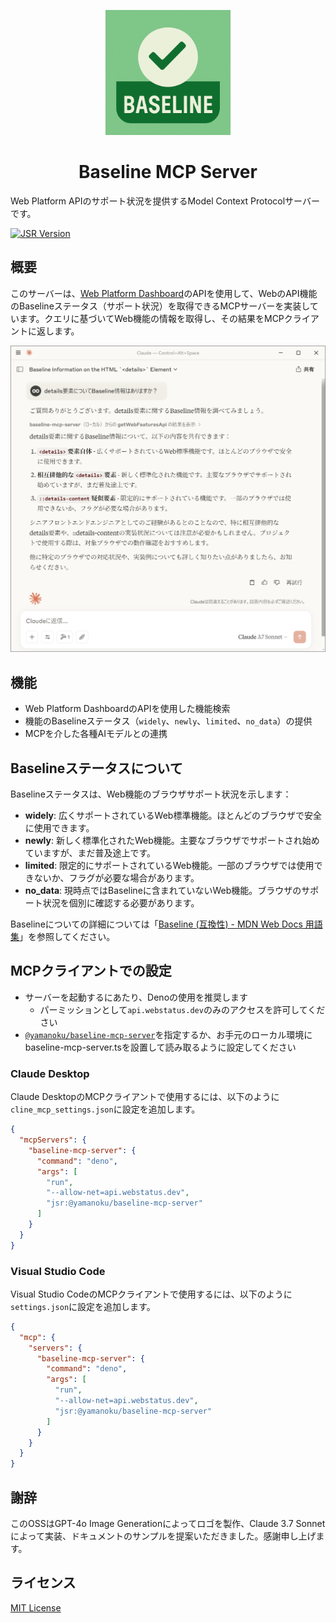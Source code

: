 
<p align="center">
	<img src="./logo.png" alt="Baseline MCP Serverロゴ" width="200" height="200">
</p>

<h1 align="center">Baseline MCP Server</h1>

Web Platform APIのサポート状況を提供するModel Context Protocolサーバーです。

[![JSR Version](https://jsr.io/badges/@yamanoku/baseline-mcp-server)](https://jsr.io/@yamanoku/baseline-mcp-server)

## 概要

このサーバーは、[Web Platform Dashboard](https://webstatus.dev/)のAPIを使用して、WebのAPI機能のBaselineステータス（サポート状況）を取得できるMCPサーバーを実装しています。クエリに基づいてWeb機能の情報を取得し、その結果をMCPクライアントに返します。

![Claude Desktop上でdetails要素にまつわるBaseline情報を質問してMCPサーバーを経由してその結果が反映されている。内容は<details>要素、相互排他的な<details>要素、::details-content疑似要素のそれぞれをリストアップしてBaselineの情報を伝えている。](./screenshot_claude_desktop.png)

## 機能

- Web Platform DashboardのAPIを使用した機能検索
- 機能のBaselineステータス（`widely`、`newly`、`limited`、`no_data`）の提供
- MCPを介した各種AIモデルとの連携

## Baselineステータスについて

Baselineステータスは、Web機能のブラウザサポート状況を示します：

- **widely**:
  広くサポートされているWeb標準機能。ほとんどのブラウザで安全に使用できます。
- **newly**:
  新しく標準化されたWeb機能。主要なブラウザでサポートされ始めていますが、まだ普及途上です。
- **limited**:
  限定的にサポートされているWeb機能。一部のブラウザでは使用できないか、フラグが必要な場合があります。
- **no_data**:
  現時点ではBaselineに含まれていないWeb機能。ブラウザのサポート状況を個別に確認する必要があります。

Baselineについての詳細については「[Baseline (互換性) - MDN Web Docs 用語集](https://developer.mozilla.org/ja/docs/Glossary/Baseline/Compatibility)」を参照してください。

## MCPクライアントでの設定

- サーバーを起動するにあたり、Denoの使用を推奨します
  - パーミッションとして`api.webstatus.dev`のみのアクセスを許可してください
- [`@yamanoku/baseline-mcp-server`](https://jsr.io/@yamanoku/baseline-mcp-server)を指定するか、お手元のローカル環境にbaseline-mcp-server.tsを設置して読み取るように設定してください

### Claude Desktop

Claude
DesktopのMCPクライアントで使用するには、以下のように`cline_mcp_settings.json`に設定を追加します。

```json
{
  "mcpServers": {
    "baseline-mcp-server": {
      "command": "deno",
      "args": [
        "run",
        "--allow-net=api.webstatus.dev",
        "jsr:@yamanoku/baseline-mcp-server"
      ]
    }
  }
}
```

### Visual Studio Code

Visual Studio
CodeのMCPクライアントで使用するには、以下のように`settings.json`に設定を追加します。

```json
{
  "mcp": {
    "servers": {
      "baseline-mcp-server": {
        "command": "deno",
        "args": [
          "run",
          "--allow-net=api.webstatus.dev",
          "jsr:@yamanoku/baseline-mcp-server"
        ]
      }
    }
  }
}
```

## 謝辞

このOSSはGPT-4o Image Generationによってロゴを製作、Claude 3.7 Sonnetによって実装、ドキュメントのサンプルを提案いただきました。感謝申し上げます。

## ライセンス

[MIT License](./LICENSE)
